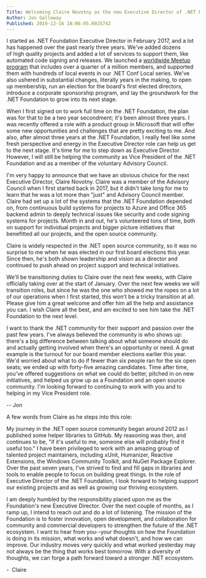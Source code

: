 ```yaml
---
Title: Welcoming Claire Novotny as the new Executive Director of .NET Foundation 
Author: Jon Galloway
Published: 2019-12-16 18:06:05.6925742
---
```

<p>I started as .NET Foundation Executive Director in February 2017, and a lot has happened over the past nearly three years. We've added dozens of&nbsp;high quality&nbsp;projects and added a lot of services to support them, like automated code signing and releases. We launched a&nbsp;<a href="https://www.meetup.com/pro/dotnet">worldwide Meetup program</a>&nbsp;that includes over a quarter of a million&nbsp;members, and&nbsp;supported them with hundreds of local events in our .NET Conf Local series. We've also ushered in substantial changes, literally years in the making, to&nbsp;open up&nbsp;membership, run an election for the board's first elected directors, introduce a corporate sponsorship program, and lay the groundwork for the .NET Foundation to grow into its next stage.&nbsp;</p>

<p>When I first signed on to work full time on the .NET Foundation, the plan was for that to be a&nbsp;two year&nbsp;secondment; it's been almost three years. I was recently offered a role with a product group in Microsoft that will offer some new opportunities and challenges that are&nbsp;pretty exciting&nbsp;to me.&nbsp;And also, after almost three years at the .NET Foundation, I really feel like some fresh perspective and energy in the Executive Director role can help us get to the next stage. It's time for me to step down as Executive Director. However, I will still be helping the community as Vice President of the .NET Foundation and as a member of the voluntary Advisory Council.&nbsp;</p>

<p>I'm very happy to announce that we have an obvious choice for the next Executive Director, Claire Novotny. Claire was a member of the Advisory Council when I first started back in 2017, but it didn't take long for me to learn that he was a lot more than "just" and Advisory Council member. Claire had set up a lot of the systems that the .NET Foundation depended on, from continuous build systems for projects to Azure and Office 365 backend admin to deeply technical issues like security and code signing systems for projects. Month in and out, he's volunteered tons of time, both on support for individual projects and bigger picture initiatives that benefitted all our projects, and the open source community.&nbsp;</p>

<p>Claire is widely respected in the .NET open source community, so it was no surprise to me when he was elected in our first board elections this year. Since then, he's both shown leadership and vision as a director and continued to push ahead on project support and technical initiatives.&nbsp;&nbsp;</p>

<p>We'll be transitioning duties to Claire over the next few weeks, with Claire officially taking over at the start of January. Over the next few weeks we will transition roles, but since he was the one who showed me the ropes on a lot of our operations when I first started, this won't be a tricky transition at all. Please give him a great welcome and offer him all the help and assistance you can. I wish Claire all the&nbsp;best, and&nbsp;am excited to see him take the .NET Foundation to the next level.&nbsp;</p>

<p>I want to thank the .NET community for their support and passion over the past few years. I've always believed the community is who shows up: there's a big difference between talking about what someone should do and&nbsp;actually getting&nbsp;involved when there's an opportunity or need. A great example is the turnout for our board member elections earlier this year. We'd worried about what to do if fewer than six people ran for the six open seats; we ended up with forty-five amazing candidates. Time after time, you've offered suggestions on what we could do better, pitched in on new initiatives, and helped us grow up as a Foundation and an open source community. I'm looking forward to continuing to work with you and to helping in my Vice President role. &nbsp;&nbsp;</p>

<p>--&nbsp;Jon&nbsp;</p>

<p>A few words from Claire as he steps into this role:&nbsp;</p>

<p>My journey in the .NET open source community began around 2012 as I published some helper libraries to GitHub. My reasoning was then, and continues to be, "if it's useful to me, someone else will probably find it useful too." I have been privileged to work with an amazing group of talented project maintainers, including&nbsp;xUnit, Humanizer, Reactive Extensions, the Windows Community Toolkit, and NuGet Package Explorer. Over the past seven years, I've strived to find and fill gaps in libraries and tools to enable people to focus on building great things. In the role of Executive Director of the .NET Foundation, I look forward to helping support our existing projects and as well as growing our thriving ecosystem.&nbsp;</p>

<p>I am deeply humbled by the responsibility placed upon me as the Foundation's new Executive Director. Over the next couple of months, as I ramp up, I intend to reach out and do a lot of listening. The mission of the Foundation is to foster innovation, open development, and collaboration for community and commercial developers to strengthen the future of the .NET ecosystem. I want to hear from you--your thoughts on how the Foundation is doing in its mission, what works and what doesn't, and how we can improve. Our industry moves very quickly and what worked yesterday may not always be the thing that works best tomorrow. With a diversity of thoughts, we can forge a path forward toward a stronger .NET ecosystem.&nbsp;</p>

<p>-&nbsp;&nbsp;Claire&nbsp;</p>
